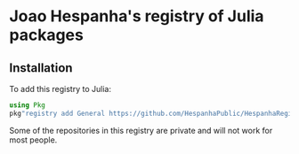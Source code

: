 # Joao Hespanha's registry of Julia packages 

## Installation

To add this registry to Julia:

```julia
using Pkg
pkg"registry add General https://github.com/HespanhaPublic/HespanhaRegistry.jl"
```

Some of the repositories in this registry are private and will not work for most people.
